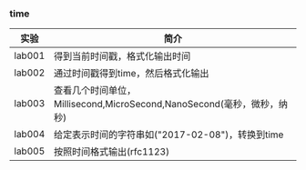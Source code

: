 ### time

|实验|简介|
|---|---|
|lab001|得到当前时间戳，格式化输出时间|
|lab002|通过时间戳得到time，然后格式化输出|
|lab003|查看几个时间单位，Millisecond,MicroSecond,NanoSecond(毫秒，微秒，纳秒)|
|lab004|给定表示时间的字符串如("2017-02-08")，转换到time|
|lab005|按照时间格式输出(rfc1123)|